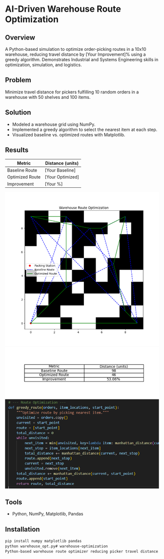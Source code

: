 # AI-Driven Warehouse Route Optimization
## Overview
A Python-based simulation to optimize order-picking routes in a 10x10 warehouse, reducing travel distance by [Your Improvement]% using a greedy algorithm. Demonstrates Industrial and Systems Engineering skills in optimization, simulation, and logistics.

## Problem
Minimize travel distance for pickers fulfilling 10 random orders in a warehouse with 50 shelves and 100 items.

## Solution
- Modeled a warehouse grid using NumPy.
- Implemented a greedy algorithm to select the nearest item at each step.
- Visualized baseline vs. optimized routes with Matplotlib.

## Results
| Metric            | Distance (units) |
|-------------------|------------------|
| Baseline Route    | [Your Baseline]  |
| Optimized Route   | [Your Optimized] |
| Improvement       | [Your %]         |

![Warehouse Routes](warehouse_plot.png)
![Results Table](results_table.png)
![Greedy Algorithm](code_snippet.png)

## Tools
- Python, NumPy, Matplotlib, Pandas

## Installation
```bash
pip install numpy matplotlib pandas
python warehouse_opt.py# warehouse-optimization
Python-based warehouse route optimizer reducing picker travel distance.

